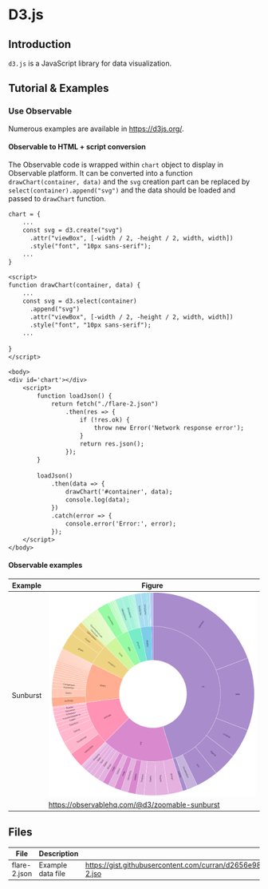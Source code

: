# D3.js

## Introduction 

`d3.js` is a JavaScript library for data visualization. 

## Tutorial & Examples 

### Use Observable 

Numerous examples are available in https://d3js.org/.

#### Observable to HTML + script conversion

The Observable code is wrapped within `chart` object to display in Observable platform. It can be converted into a function `drawChart(container, data)` and the `svg` creation part can be replaced by `select(container).append("svg")` and the data should be loaded and passed to `drawChart` function.

```
chart = {
    ...
    const svg = d3.create("svg")
      .attr("viewBox", [-width / 2, -height / 2, width, width])
      .style("font", "10px sans-serif");
    ...
}
```

```
<script>
function drawChart(container, data) {
    ...
    const svg = d3.select(container)
      .append("svg")
      .attr("viewBox", [-width / 2, -height / 2, width, width])
      .style("font", "10px sans-serif");
    ...

}
</script>
```

```
<body>
<div id='chart'></div>
    <script>
        function loadJson() {
            return fetch("./flare-2.json")
                .then(res => {
                    if (!res.ok) {
                        throw new Error('Network response error');
                    }
                    return res.json();
                });
        }

        loadJson()
            .then(data => {
                drawChart('#container', data);
                console.log(data);
            })
            .catch(error => {
                console.error('Error:', error);
            });
    </script>
</body>
```



#### Observable examples

| Example  | Figure                                         |
| -------- | ---------------------------------------------- |
| Sunburst | ![Alt text](figures/sunburst.png)              |
|          | https://observablehq.com/@d3/zoomable-sunburst |


## Files 

| File         | Description       | Source                                                                                                                              |
| ------------ | ----------------- | ----------------------------------------------------------------------------------------------------------------------------------- |
| flare-2.json | Example data file | https://gist.githubusercontent.com/curran/d2656e98b489648ab3e2071479ced4b1/raw/9f2499d63e971c2110e52b3fa2066ebed234828c/flare-2.jso |
